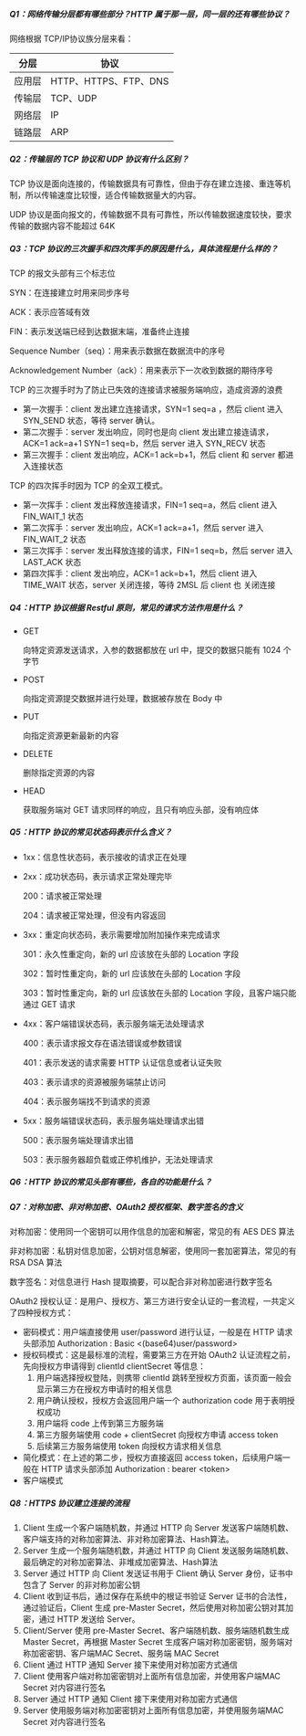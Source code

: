 ##### Q1：网络传输分层都有哪些部分？HTTP 属于那一层，同一层的还有哪些协议？

网络根据 TCP/IP协议族分层来看：

| 分层   | 协议                  |
| ------ | --------------------- |
| 应用层 | HTTP、HTTPS、FTP、DNS |
| 传输层 | TCP、UDP              |
| 网络层 | IP                    |
| 链路层 | ARP                   |

##### Q2：传输层的 TCP 协议和 UDP 协议有什么区别？

TCP 协议是面向连接的，传输数据具有可靠性，但由于存在建立连接、重连等机制，所以传输速度比较慢，适合传输数据量大的内容。

UDP 协议是面向报文的，传输数据不具有可靠性，所以传输数据速度较快，要求传输的数据内容不能超过 64K

##### Q3：TCP 协议的三次握手和四次挥手的原因是什么，具体流程是什么样的？

TCP 的报文头部有三个标志位

SYN：在连接建立时用来同步序号

ACK：表示应答域有效

FIN：表示发送端已经到达数据末端，准备终止连接

Sequence Number（seq）：用来表示数据在数据流中的序号

Acknowledgement Number（ack）：用来表示下一次收到数据的期待序号

TCP 的三次握手时为了防止已失效的连接请求被服务端响应，造成资源的浪费

- 第一次握手：client 发出建立连接请求，SYN=1 seq=a ，然后 client 进入 SYN_SEND 状态，等待 server 确认。
- 第二次握手：server 发出响应，同时也是向 client 发出建立接连请求，ACK=1 ack=a+1 SYN=1 seq=b，然后 server 进入 SYN_RECV 状态
- 第三次握手：client 发出响应，ACK=1 ack=b+1，然后 client 和 server 都进入连接状态

TCP 的四次挥手时因为 TCP 的全双工模式。

- 第一次挥手：client 发出释放连接请求，FIN=1 seq=a，然后 client 进入 FIN_WAIT_1 状态
- 第二次挥手：server 发出响应，ACK=1 ack=a+1，然后 server 进入 FIN_WAIT_2 状态
- 第三次挥手：server 发出释放连接的请求，FIN=1 seq=b，然后 server 进入 LAST_ACK 状态
- 第四次挥手：client 发出响应，ACK=1 ack=b+1，然后 client 进入 TIME_WAIT 状态，server 关闭连接，等待 2MSL 后 client 也 关闭连接

##### Q4：HTTP 协议根据 Restful 原则，常见的请求方法作用是什么？

- GET

  向特定资源发送请求，入参的数据都放在 url 中，提交的数据只能有 1024 个字节

- POST

  向指定资源提交数据并进行处理，数据被存放在 Body 中

- PUT

  向指定资源更新最新的内容

- DELETE

  删除指定资源的内容

- HEAD

  获取服务端对 GET 请求同样的响应，且只有响应头部，没有响应体

##### Q5：HTTP 协议的常见状态码表示什么含义？

- 1xx：信息性状态码，表示接收的请求正在处理

- 2xx：成功状态码，表示请求正常处理完毕

  200：请求被正常处理

  204：请求被正常处理，但没有内容返回

- 3xx：重定向状态码，表示需要增加附加操作来完成请求

  301：永久性重定向，新的 url 应该放在头部的 Location 字段

  302：暂时性重定向，新的 url 应该放在头部的 Location 字段

  303：暂时性重定向，新的 url 应该放在头部的 Location 字段，且客户端只能通过 GET 请求

- 4xx：客户端错误状态码，表示服务端无法处理请求

  400：表示请求报文存在语法错误或参数错误

  401：表示发送的请求需要 HTTP 认证信息或者认证失败

  403：表示请求的资源被服务端禁止访问

  404：表示服务端找不到请求的资源

- 5xx：服务端错误状态码，表示服务端处理请求出错

  500：表示服务端处理请求出错

  503：表示服务器超负载或正停机维护，无法处理请求 

##### Q6：HTTP 协议的常见头部有哪些，各自的功能是什么？

##### Q7：对称加密、非对称加密、OAuth2 授权框架、数字签名的含义

对称加密：使用同一个密钥可以用作信息的加密和解密，常见的有 AES DES 算法

非对称加密：私钥对信息加密，公钥对信息解密，使用同一套加密算法，常见的有 RSA DSA 算法

数字签名：对信息进行 Hash 提取摘要，可以配合非对称加密进行数字签名

OAuth2 授权认证：是用户、授权方、第三方进行安全认证的一套流程，一共定义了四种授权方式：

- 密码模式：用户端直接使用 user/password 进行认证，一般是在 HTTP 请求头部添加 Authorization : Basic \<(base64)user/password>
- 授权码模式：这是最标准的流程，需要第三方在开始 OAuth2 认证流程之前，先向授权方申请得到 clientId clientSecret 等信息：
  1. 用户端选择授权登陆，则携带 clientId 跳转至授权方页面，该页面一般会显示第三方在授权方申请时的相关信息
  2. 用户确认授权，授权方会返回用户端一个 authorization code 用于表明授权成功
  3. 用户端将 code 上传到第三方服务端
  4. 第三方服务端使用  code + clientSecret 向授权方申请 access token
  5. 后续第三方服务端使用 token 向授权方请求相关信息
- 简化模式：在上述的第二步，授权方直接返回 access token，后续用户端一般在 HTTP 请求头部添加 Authorization : bearer \<token> 
- 客户端模式

##### Q8：HTTPS 协议建立连接的流程

1. Client 生成一个客户端随机数，并通过 HTTP 向 Server 发送客户端随机数、客户端支持的对称加密算法、非对称加密算法、Hash算法。
2. Server 生成一个服务端随机数，并通过 HTTP 向 Client 发送服务端随机数、最后确定的对称加密算法、非堆成加密算法、Hash算法
3. Server 通过 HTTP 向 Client 发送证书用于 Client 确认 Server 身份，证书中包含了 Server 的非对称加密公钥
4. Client 收到证书后，通过保存在系统中的根证书验证 Server 证书的合法性，通过验证后，Client 生成 pre-Master Secret，然后使用对称加密公钥对其加密，通过 HTTP 发送给 Server。
5. Client/Server 使用 pre-Master Secret、客户端随机数、服务端随机数生成 Master Secret，再根据 Master Secret 生成客户端对称加密密钥，服务端对称加密密钥、客户端MAC Secret、服务端 MAC Secret
6. Client 通过 HTTP 通知 Server 接下来使用对称加密方式通信
7. Client 使用客户端对称加密密钥对上面所有信息加密，并使用客户端MAC Secret 对内容进行签名
8. Server 通过 HTTP 通知 Client 接下来使用对称加密方式通信
9. Server 使用服务端对称加密密钥对上面所有信息加密，并使用服务端MAC Secret 对内容进行签名